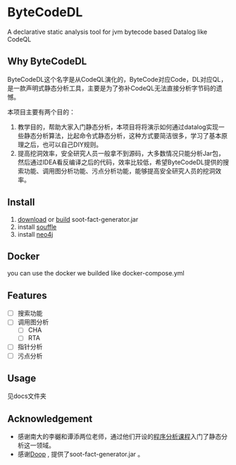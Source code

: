 # ByteCodeDL
A declarative static analysis tool for jvm bytecode based Datalog like CodeQL

## Why ByteCodeDL

ByteCodeDL这个名字是从CodeQL演化的，ByteCode对应Code，DL对应QL，是一款声明式静态分析工具，主要是为了弥补CodeQL无法直接分析字节码的遗憾。

本项目主要有两个目的：

1. 教学目的，帮助大家入门静态分析，本项目将将演示如何通过datalog实现一些静态分析算法，比起命令式静态分析，这种方式要简洁很多，学习了基本原理之后，也可以自己DIY规则。
2. 提高挖洞效率，安全研究人员一般拿不到源码，大多数情况只能分析Jar包，然后通过IDEA看反编译之后的代码，效率比较低，希望ByteCodeDL提供的搜索功能、调用图分析功能、污点分析功能，能够提高安全研究人员的挖洞效率。

## Install

1. [download](https://github.com/BytecodeDL/soot-fact-generator/releases/download/v1.0/soot-fact-generator.jar) or [build](https://github.com/BytecodeDL/soot-fact-generator) soot-fact-generator.jar
2. install [souffle](https://souffle-lang.github.io/install) 
3. install [neo4j](https://neo4j.com/download-center/)

## Docker

you can use the docker we builded like docker-compose.yml

## Features

- [ ] 搜索功能
- [ ] 调用图分析
  - [ ] CHA
  - [ ] RTA
- [ ] 指针分析
- [ ] 污点分析

## Usage
见docs文件夹

## Acknowledgement
- 感谢南大的李樾和谭添两位老师，通过他们开设的[程序分析课程](https://pascal-group.bitbucket.io/teaching.html)入门了静态分析这一领域。
- 感谢[Doop](https://bitbucket.org/yanniss/doop) , 提供了soot-fact-generator.jar 。
